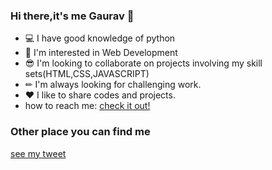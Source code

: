 ### Hi there,it's me Gaurav 👋
- 💻 I have good knowledge of python
- 👀 I'm interested in Web Development
- 😎 I'm looking to collaborate on projects involving my skill sets(HTML,CSS,JAVASCRIPT)
- ✏ I'm always looking for challenging work.
- ❤ I like to share codes and projects.
- how to reach me: [check it out!](https://mail.google.com/mail/u/0/?tab=rm#inbox)


### Other place you can find me
[see my tweet](https://twitter.com/GauravS12921418)

